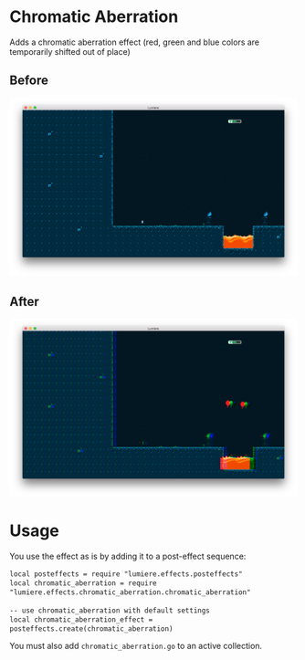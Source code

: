 # Chromatic Aberration
Adds a chromatic aberration effect (red, green and blue colors are temporarily shifted out of place)

## Before
![](../doc/original.png)

## After
![](../doc/chromatic_aberration.png)

# Usage
You use the effect as is by adding it to a post-effect sequence:

	local posteffects = require "lumiere.effects.posteffects"
	local chromatic_aberration = require "lumiere.effects.chromatic_aberration.chromatic_aberration"

	-- use chromatic_aberration with default settings
	local chromatic_aberration_effect = posteffects.create(chromatic_aberration)

You must also add `chromatic_aberration.go` to an active collection.
